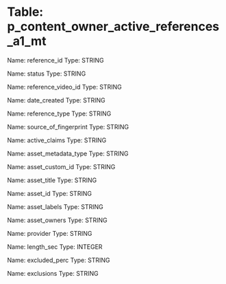 Table: p_content_owner_active_references_a1_mt
==============================================

Name: reference_id
Type: STRING

Name: status
Type: STRING

Name: reference_video_id
Type: STRING

Name: date_created
Type: STRING

Name: reference_type
Type: STRING

Name: source_of_fingerprint
Type: STRING

Name: active_claims
Type: STRING

Name: asset_metadata_type
Type: STRING

Name: asset_custom_id
Type: STRING

Name: asset_title
Type: STRING

Name: asset_id
Type: STRING

Name: asset_labels
Type: STRING

Name: asset_owners
Type: STRING

Name: provider
Type: STRING

Name: length_sec
Type: INTEGER

Name: excluded_perc
Type: STRING

Name: exclusions
Type: STRING

